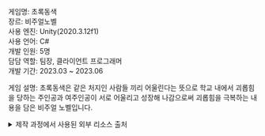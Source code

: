 게임명: 초록동색</br>
장르: 비주얼노벨</br>
사용 엔진: Unity(2020.3.12f1)</br>
사용 언어: C#</br>
개발 인원: 5명</br>
담담 역할: 팀장, 클라이언트 프로그래머</br>
개발 기간: 2023.03 ~ 2023.06</br>

게임 설명: 초록동색은 같은 처지인 사람들 끼리 어울린다는 뜻으로 학교 내에서 괴롭힘을 당하는 주인공과 여주인공이 서로 어울리고 성장해 나감으로써 괴롭힘을 극복하는 내용을 담은 비주얼 노벨입니다.

<details>
<summary>제작 과정에서 사용된 외부 리소스 출처</summary>
BGM: 煉獄庭園(연옥정원) 「音楽 煉獄庭園」
</details>
